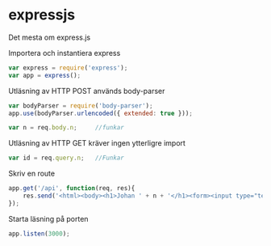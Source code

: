 # expressjs
Det mesta om express.js

Importera och instantiera express

```javascript
var express = require('express');
var app = express();
```

Utläsning av HTTP POST används body-parser

```javascript
var bodyParser = require('body-parser');
app.use(bodyParser.urlencoded({ extended: true }));

var n = req.body.n;     //funkar
```

Utläsning av HTTP GET kräver ingen ytterligre import

```javascript 
var id = req.query.n;   //Funkar
```

Skriv en route
```javascript
app.get('/api', function(req, res){
    res.send('<html><body><h1>Johan ' + n + '</h1><form><input type="text"></input><button></button></form></body></html>');
});
``` 

Starta läsning på porten
```javascript
app.listen(3000);
```
